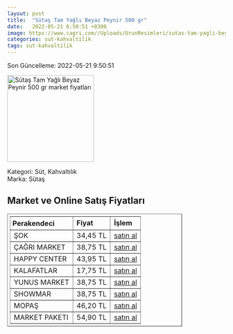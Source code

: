 ```yaml
---
layout: post
title:  "Sütaş Tam Yağlı Beyaz Peynir 500 gr"
date:   2022-05-21 6:50:51 +0300
image: https://www.cagri.com//Uploads/UrunResimleri/sutas-tam-yagli-beyaz-peynir-500-gr-4d75.jpg
categories: sut-kahvaltilik
tags: sut-kahvaltilik
---
```


Son Güncelleme: 2022-05-21 9:50:51

<img src="https://www.cagri.com//Uploads/UrunResimleri/sutas-tam-yagli-beyaz-peynir-500-gr-4d75.jpg" width="200" alt="Sütaş Tam Yağlı Beyaz Peynir 500 gr market fiyatları" />

Kategori: Süt, Kahvaltılık
<br />
Marka: Sütaş

<h2>Market ve Online Satış Fiyatları</h2>

<table border="1" style="padding: 5px;width:80%;">
  <tr>
    <td style="padding: 5px;"><strong>Perakendeci</strong></td>
    <td><strong>Fiyat</strong></td>
    <td><strong>İşlem</strong></td>
  </tr>
  <tr>
              <td title="Şok">ŞOK</td>
              <td>34,45 TL</td>
              <td><a title="Şok" target="_blank" href="https://www.sokmarket.com.tr/tam-yagli-beyaz-peynir-500-gr-p-3639/">satın al</a></td>
            </tr><tr>
              <td title="Çağrı Market">ÇAĞRI MARKET</td>
              <td>38,75 TL</td>
              <td><a title="Çağrı Market" target="_blank" href="https://www.cagri.com/sutas-tam-yagli-beyaz-peynir-500-gr">satın al</a></td>
            </tr><tr>
              <td title="Happy Center">HAPPY CENTER</td>
              <td>43,95 TL</td>
              <td><a title="Happy Center" target="_blank" href="https://www.happycenter.com.tr/Sutas_Tam_Yagli_Beyaz_Peynir_500_Gr">satın al</a></td>
            </tr><tr>
              <td title="Kalafatlar">KALAFATLAR</td>
              <td>17,75 TL</td>
              <td><a title="Kalafatlar" target="_blank" href="https://www.kalafatlar.com/urun/sutas-tam-yagli-beyaz-peynir-250-gr">satın al</a></td>
            </tr><tr>
              <td title="Yunus Market">YUNUS MARKET</td>
              <td>38,75 TL</td>
              <td><a title="Yunus Market" target="_blank" href="https://www.yunusonline.com/product/sutas-tam-yagli-beyaz-peynir-500-gr/be622581-7b4c-4e90-b33f-8896705ceb12">satın al</a></td>
            </tr><tr>
              <td title="Showmar">SHOWMAR</td>
              <td>38,75 TL</td>
              <td><a title="Showmar" target="_blank" href="https://www.showmar.com.tr/urun/sutas-b-peynir-500gr-pvc">satın al</a></td>
            </tr><tr>
              <td title="Mopaş">MOPAŞ</td>
              <td>46,20 TL</td>
              <td><a title="Mopaş" target="_blank" href="https://www.mopas.com.tr/sutas-tam-yagli-beyaz-peynir-500-gr/p/47790">satın al</a></td>
            </tr><tr>
              <td title="Market Paketi">MARKET PAKETI</td>
              <td>54,90 TL</td>
              <td><a title="Market Paketi" target="_blank" href="https://www.marketpaketi.com.tr/sutas-tam-yagli-beyaz-peynir-500-gr-p-1021">satın al</a></td>
            </tr>
</table>
